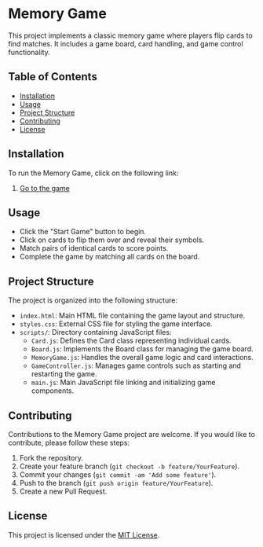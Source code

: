 # Memory Game

This project implements a classic memory game where players flip cards to find matches. It includes a game board, card handling, and game control functionality.

## Table of Contents

- [Installation](#installation)
- [Usage](#usage)
- [Project Structure](#project-structure)
- [Contributing](#contributing)
- [License](#license)

## Installation

To run the Memory Game, click on the following link:

1. [Go to the game](https://mirmahas.github.io/project-game-memory/)

## Usage

- Click the "Start Game" button to begin.
- Click on cards to flip them over and reveal their symbols.
- Match pairs of identical cards to score points.
- Complete the game by matching all cards on the board.

## Project Structure

The project is organized into the following structure:

- `index.html`: Main HTML file containing the game layout and structure.
- `styles.css`: External CSS file for styling the game interface.
- `scripts/`: Directory containing JavaScript files:
  - `Card.js`: Defines the Card class representing individual cards.
  - `Board.js`: Implements the Board class for managing the game board.
  - `MemoryGame.js`: Handles the overall game logic and card interactions.
  - `GameController.js`: Manages game controls such as starting and restarting the game.
  - `main.js`: Main JavaScript file linking and initializing game components.

## Contributing

Contributions to the Memory Game project are welcome. If you would like to contribute, please follow these steps:

1. Fork the repository.
2. Create your feature branch (`git checkout -b feature/YourFeature`).
3. Commit your changes (`git commit -am 'Add some feature'`).
4. Push to the branch (`git push origin feature/YourFeature`).
5. Create a new Pull Request.

## License

This project is licensed under the [MIT License](LICENSE).
